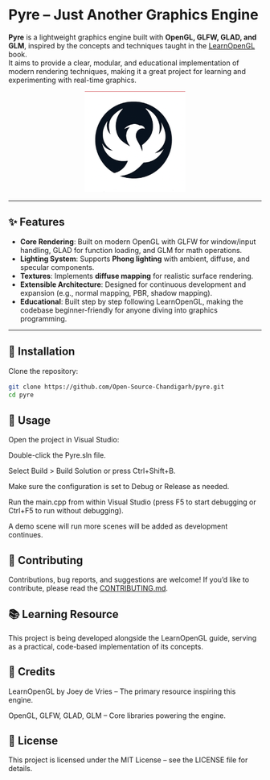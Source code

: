 # Pyre – Just Another Graphics Engine

**Pyre** is a lightweight graphics engine built with **OpenGL, GLFW, GLAD, and GLM**, inspired by the concepts and techniques taught in the [LearnOpenGL](https://learnopengl.com/) book.  
It aims to provide a clear, modular, and educational implementation of modern rendering techniques, making it a great project for learning and experimenting with real-time graphics.  

<div align="center">
  <img src="resources/textures/icon.png" alt="Pyre Logo" width="200"/>
</div>

---

## ✨ Features  

- **Core Rendering**: Built on modern OpenGL with GLFW for window/input handling, GLAD for function loading, and GLM for math operations.  
- **Lighting System**: Supports **Phong lighting** with ambient, diffuse, and specular components.  
- **Textures**: Implements **diffuse mapping** for realistic surface rendering.  
- **Extensible Architecture**: Designed for continuous development and expansion (e.g., normal mapping, PBR, shadow mapping).  
- **Educational**: Built step by step following LearnOpenGL, making the codebase beginner-friendly for anyone diving into graphics programming.  

---

## 🔧 Installation  

Clone the repository:  

```bash
git clone https://github.com/Open-Source-Chandigarh/pyre.git
cd pyre
```

## 🚀 Usage

Open the project in Visual Studio:

Double-click the Pyre.sln file.

Select Build > Build Solution or press Ctrl+Shift+B.

Make sure the configuration is set to Debug or Release as needed.

Run the main.cpp from within Visual Studio (press F5 to start debugging or Ctrl+F5 to run without debugging).

A demo scene will run more scenes will be added as development continues.

## 🤝 Contributing

Contributions, bug reports, and suggestions are welcome!
If you’d like to contribute, please read the [CONTRIBUTING.md](https://github.com/Open-Source-Chandigarh/pyre?tab=contributing-ov-file).

## 📚 Learning Resource

This project is being developed alongside the LearnOpenGL
 guide, serving as a practical, code-based implementation of its concepts.

## 🙌 Credits

LearnOpenGL by Joey de Vries – The primary resource inspiring this engine.

OpenGL, GLFW, GLAD, GLM – Core libraries powering the engine.

## 📄 License

This project is licensed under the MIT License – see the LICENSE file for details.
